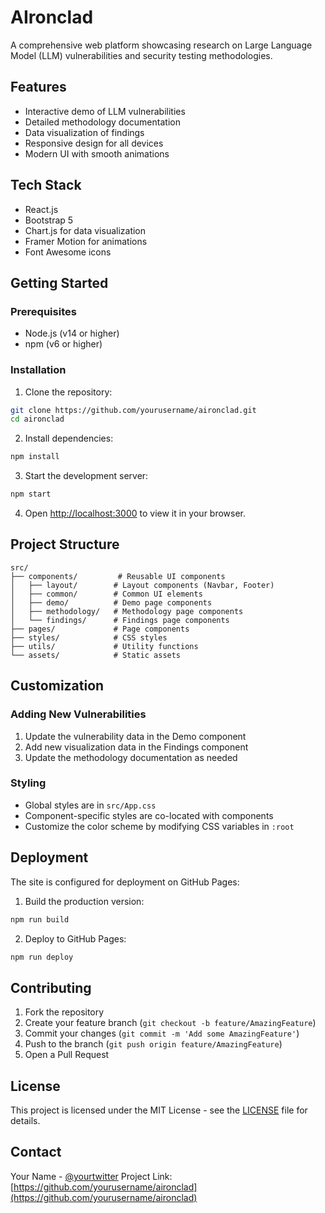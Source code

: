 # AIronclad

A comprehensive web platform showcasing research on Large Language Model (LLM) vulnerabilities and security testing methodologies.

## Features

- Interactive demo of LLM vulnerabilities
- Detailed methodology documentation
- Data visualization of findings
- Responsive design for all devices
- Modern UI with smooth animations

## Tech Stack

- React.js
- Bootstrap 5
- Chart.js for data visualization
- Framer Motion for animations
- Font Awesome icons

## Getting Started

### Prerequisites

- Node.js (v14 or higher)
- npm (v6 or higher)

### Installation

1. Clone the repository:
```bash
git clone https://github.com/yourusername/aironclad.git
cd aironclad
```

2. Install dependencies:
```bash
npm install
```

3. Start the development server:
```bash
npm start
```

4. Open [http://localhost:3000](http://localhost:3000) to view it in your browser.

## Project Structure

```
src/
├── components/         # Reusable UI components
│   ├── layout/        # Layout components (Navbar, Footer)
│   ├── common/        # Common UI elements
│   ├── demo/          # Demo page components
│   ├── methodology/   # Methodology page components
│   └── findings/      # Findings page components
├── pages/             # Page components
├── styles/            # CSS styles
├── utils/             # Utility functions
└── assets/            # Static assets
```

## Customization

### Adding New Vulnerabilities

1. Update the vulnerability data in the Demo component
2. Add new visualization data in the Findings component
3. Update the methodology documentation as needed

### Styling

- Global styles are in `src/App.css`
- Component-specific styles are co-located with components
- Customize the color scheme by modifying CSS variables in `:root`

## Deployment

The site is configured for deployment on GitHub Pages:

1. Build the production version:
```bash
npm run build
```

2. Deploy to GitHub Pages:
```bash
npm run deploy
```

## Contributing

1. Fork the repository
2. Create your feature branch (`git checkout -b feature/AmazingFeature`)
3. Commit your changes (`git commit -m 'Add some AmazingFeature'`)
4. Push to the branch (`git push origin feature/AmazingFeature`)
5. Open a Pull Request

## License

This project is licensed under the MIT License - see the [LICENSE](LICENSE) file for details.

## Contact

Your Name - [@yourtwitter](https://twitter.com/yourtwitter)
Project Link: [https://github.com/yourusername/aironclad](https://github.com/yourusername/aironclad)
